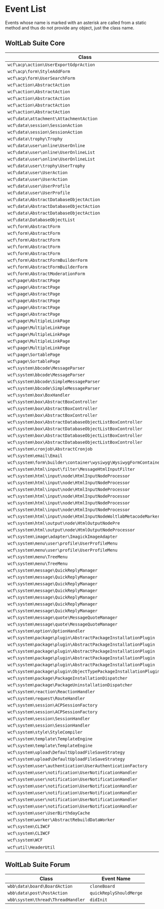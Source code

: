 # Event List

Events whose name is marked with an asterisk are called from a static method and thus do not provide any object, just the class name. 

## WoltLab Suite Core

| Class | Event Name |
|-------|------------|
| `wcf\acp\action\UserExportGdprAction` | `export` |
| `wcf\acp\form\StyleAddForm` | `setVariables` |
| `wcf\acp\form\UserSearchForm` | `search` |
| `wcf\action\AbstractAction` | `checkModules` |
| `wcf\action\AbstractAction` | `checkPermissions` |
| `wcf\action\AbstractAction` | `execute` |
| `wcf\action\AbstractAction` | `executed` |
| `wcf\action\AbstractAction` | `readParameters` |
| `wcf\data\attachment\AttachmentAction` | `generateThumbnail` |
| `wcf\data\session\SessionAction` | `keepAlive` |
| `wcf\data\session\SessionAction` | `poll` |
| `wcf\data\trophy\Trophy` | `renderTrophy` |
| `wcf\data\user\online\UserOnline` | `getBrowser` |
| `wcf\data\user\online\UserOnlineList` | `isVisible` |
| `wcf\data\user\online\UserOnlineList` | `isVisibleUser` |
| `wcf\data\user\trophy\UserTrophy` | `getReplacements` |
| `wcf\data\user\UserAction` | `beforeFindUsers` |
| `wcf\data\user\UserAction` | `rename` |
| `wcf\data\user\UserProfile` | `getAvatar` |
| `wcf\data\user\UserProfile` | `isAccessible` |
| `wcf\data\AbstractDatabaseObjectAction` | `finalizeAction` |
| `wcf\data\AbstractDatabaseObjectAction` | `initializeAction` |
| `wcf\data\AbstractDatabaseObjectAction` | `validateAction` |
| `wcf\data\DatabaseObjectList` | `init` |
| `wcf\form\AbstractForm` | `readFormParameters` |
| `wcf\form\AbstractForm` | `save` |
| `wcf\form\AbstractForm` | `saved` |
| `wcf\form\AbstractForm` | `submit` |
| `wcf\form\AbstractForm` | `validate` |
| `wcf\form\AbstractFormBuilderForm` | `createForm` |
| `wcf\form\AbstractFormBuilderForm` | `buildForm` |
| `wcf\form\AbstractModerationForm` | `prepareSave` |
| `wcf\page\AbstractPage` | `assignVariables` |
| `wcf\page\AbstractPage` | `checkModules` |
| `wcf\page\AbstractPage` | `checkPermissions` |
| `wcf\page\AbstractPage` | `readData` |
| `wcf\page\AbstractPage` | `readParameters` |
| `wcf\page\AbstractPage` | `show` |
| `wcf\page\MultipleLinkPage` | `beforeReadObjects` |
| `wcf\page\MultipleLinkPage` | `insteadOfReadObjects` |
| `wcf\page\MultipleLinkPage` | `afterInitObjectList` |
| `wcf\page\MultipleLinkPage` | `calculateNumberOfPages` |
| `wcf\page\MultipleLinkPage` | `countItems` |
| `wcf\page\SortablePage` | `validateSortField` |
| `wcf\page\SortablePage` | `validateSortOrder` |
| `wcf\system\bbcode\MessageParser` | `afterParsing` |
| `wcf\system\bbcode\MessageParser` | `beforeParsing` |
| `wcf\system\bbcode\SimpleMessageParser` | `afterParsing` |
| `wcf\system\bbcode\SimpleMessageParser` | `beforeParsing` |
| `wcf\system\box\BoxHandler` | `loadBoxes` |
| `wcf\system\box\AbstractBoxController` | `__construct` |
| `wcf\system\box\AbstractBoxController` | `afterLoadContent` |
| `wcf\system\box\AbstractBoxController` | `beforeLoadContent` |
| `wcf\system\box\AbstractDatabaseObjectListBoxController` | `afterLoadContent` |
| `wcf\system\box\AbstractDatabaseObjectListBoxController` | `beforeLoadContent` |
| `wcf\system\box\AbstractDatabaseObjectListBoxController` | `hasContent` |
| `wcf\system\box\AbstractDatabaseObjectListBoxController` | `readObjects` |
| `wcf\system\cronjob\AbstractCronjob` | `execute` |
| `wcf\system\email\Email` | `getJobs` |
| `wcf\system\form\builder\container\wysiwyg\WysiwygFormContainer` | `populate` |
| `wcf\system\html\input\filter\MessageHtmlInputFilter` | `setAttributeDefinitions` |
| `wcf\system\html\input\node\HtmlInputNodeProcessor` | `afterProcess` |
| `wcf\system\html\input\node\HtmlInputNodeProcessor` | `beforeEmbeddedProcess` |
| `wcf\system\html\input\node\HtmlInputNodeProcessor` | `beforeProcess` |
| `wcf\system\html\input\node\HtmlInputNodeProcessor` | `convertPlainLinks` |
| `wcf\system\html\input\node\HtmlInputNodeProcessor` | `getTextContent` |
| `wcf\system\html\input\node\HtmlInputNodeProcessor` | `parseEmbeddedContent` |
| `wcf\system\html\input\node\HtmlInputNodeWoltlabMetacodeMarker` | `filterGroups` |
| `wcf\system\html\output\node\HtmlOutputNodePre` | `selectHighlighter` |
| `wcf\system\html\output\node\HtmlOutputNodeProcessor` | `beforeProcess` |
| `wcf\system\image\adapter\ImagickImageAdapter` | `getResizeFilter` |
| `wcf\system\menu\user\profile\UserProfileMenu` | `init` |
| `wcf\system\menu\user\profile\UserProfileMenu` | `loadCache` |
| `wcf\system\menu\TreeMenu` | `init` |
| `wcf\system\menu\TreeMenu` | `loadCache` |
| `wcf\system\message\QuickReplyManager` | `addFullQuote` |
| `wcf\system\message\QuickReplyManager` | `allowedDataParameters` |
| `wcf\system\message\QuickReplyManager` | `beforeRenderQuote` |
| `wcf\system\message\QuickReplyManager` | `createMessage` |
| `wcf\system\message\QuickReplyManager` | `createdMessage` |
| `wcf\system\message\QuickReplyManager` | `getMessage` |
| `wcf\system\message\QuickReplyManager` | `validateParameters` |
| `wcf\system\message\quote\MessageQuoteManager` | `addFullQuote` |
| `wcf\system\message\quote\MessageQuoteManager` | `beforeRenderQuote` |
| `wcf\system\option\OptionHandler` | `afterReadCache` |
| `wcf\system\package\plugin\AbstractPackageInstallationPlugin` | `construct` |
| `wcf\system\package\plugin\AbstractPackageInstallationPlugin` | `hasUninstall` |
| `wcf\system\package\plugin\AbstractPackageInstallationPlugin` | `install` |
| `wcf\system\package\plugin\AbstractPackageInstallationPlugin` | `uninstall` |
| `wcf\system\package\plugin\AbstractPackageInstallationPlugin` | `update` |
| `wcf\system\package\plugin\ObjectTypePackageInstallationPlugin` | `addConditionFields` |
| `wcf\system\package\PackageInstallationDispatcher` | `postInstall` |
| `wcf\system\package\PackageUninstallationDispatcher` | `postUninstall` |
| `wcf\system\reaction\ReactionHandler` | `getDataAttributes` | 
| `wcf\system\request\RouteHandler` | `didInit` | 
| `wcf\system\session\ACPSessionFactory` | `afterInit` |
| `wcf\system\session\ACPSessionFactory` | `beforeInit` |
| `wcf\system\session\SessionHandler` | `afterChangeUser` |
| `wcf\system\session\SessionHandler` | `beforeChangeUser` |
| `wcf\system\style\StyleCompiler` | `compile` |
| `wcf\system\template\TemplateEngine` | `afterDisplay` |
| `wcf\system\template\TemplateEngine` | `beforeDisplay` |
| `wcf\system\upload\DefaultUploadFileSaveStrategy` | `generateThumbnails` |
| `wcf\system\upload\DefaultUploadFileSaveStrategy` | `save` |
| `wcf\system\user\authentication\UserAuthenticationFactory` | `init` |
| `wcf\system\user\notification\UserNotificationHandler` | `createdNotification` |
| `wcf\system\user\notification\UserNotificationHandler` | `fireEvent` |
| `wcf\system\user\notification\UserNotificationHandler` | `markAsConfirmed` |
| `wcf\system\user\notification\UserNotificationHandler` | `markAsConfirmedByIDs` |
| `wcf\system\user\notification\UserNotificationHandler` | `removeNotifications` |
| `wcf\system\user\notification\UserNotificationHandler` | `updateTriggerCount` |
| `wcf\system\user\UserBirthdayCache` | `loadMonth` |
| `wcf\system\worker\AbstractRebuildDataWorker` | `execute` |
| `wcf\system\CLIWCF` | `afterArgumentParsing` |
| `wcf\system\CLIWCF` | `beforeArgumentParsing` |
| `wcf\system\WCF` | `initialized` |
| `wcf\util\HeaderUtil` | `parseOutput`*|

## WoltLab Suite Forum

| Class | Event Name |
|-------|------------|
| `wbb\data\board\BoardAction` | `cloneBoard` |
| `wbb\data\post\PostAction` | `quickReplyShouldMerge` |
| `wbb\system\thread\ThreadHandler` | `didInit` |
